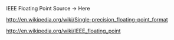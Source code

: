 IEEE Floating Point
Source -> Here

http://en.wikipedia.org/wiki/Single-precision_floating-point_format 

http://en.wikipedia.org/wiki/IEEE_floating_point
